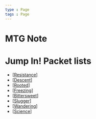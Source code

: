 ```yaml
---
type : Page
tags : Page
---
```


# MTG Note

# Jump In! Packet lists

* [[Resistance]]
* [[Descent]]
* [[Rooted]]
* [[Freezing]]
* [[Bittersweet]]
* [[Slugger]]
* [[Wandering]]
* [[Science]]

[//begin]: # "Autogenerated link references for markdown compatibility"
[Resistance]: docs/Decks/JumpIns/Resistance.md "Resistance / レジスタンス (赤)"
[Descent]: docs/Decks/JumpIns/Descent.md "Descent / 落魄 (黒)(緑)"
[Rooted]: docs/Decks/JumpIns/Rooted.md "Rooted / 根ざす (緑)"
[Freezing]: docs/Decks/JumpIns/Freezing.md "Freezing / 凍える (白)(青)"
[Bittersweet]: docs/Decks/JumpIns/Bittersweet.md "Bittersweet / ほろ苦い (黒)"
[Slugger]: docs/Decks/JumpIns/Slugger.md "Slugger / 強打者 (赤)(緑)"
[Wandering]: docs/Decks/JumpIns/Wandering.md "Wandering / さまよう (白)(青)(黒)(赤)(緑)"
[Science]: docs/Decks/JumpIns/Science.md "Science / 科学 (青)"
[//end]: # "Autogenerated link references"
